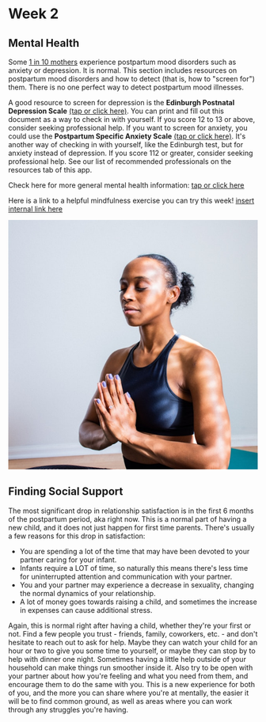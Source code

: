 # Week 2
## Mental Health
Some [1 in 10 mothers](https://www.cdc.gov/reproductivehealth/depression/index.htm) experience postpartum mood disorders such as anxiety or depression. It is normal. This section includes resources on postpartum mood disorders and how to detect (that is, how to "screen for") them. There is no one perfect way to detect postpartum mood illnesses.

A good resource to screen for depression is the **Edinburgh Postnatal Depression Scale** [(tap or click here)](http://www.perinatalservicesbc.ca/Documents/Resources/HealthPromotion/EPDS/EPDSScoringGuide_March2015.pdf). You can print and fill out this document as a way to check in with yourself. If you score 12 to 13 or above, consider seeking professional help. If you want to screen for anxiety, you could use the **Postpartum Specific Anxiety Scale** [(tap or click here)](). It's another way of checking in with yourself, like the Edinburgh test, but for anxiety instead of depression. If you score 112 or greater, consider seeking professional help. See our list of recommended professionals on the resources tab of this app.

Check here for more general mental health information: [tap or click here](https://www.postpartum.net/wp-content/uploads/2014/11/EnglishBrochure.pdf)

Here is a link to a helpful mindfulness exercise you can try this week! [insert internal link here]()

![Mindfullness Photo](/markdown/weeks/images/Mindfulness-Yoga-Photo.jpg)

## Finding Social Support
The most significant drop in relationship satisfaction is in the first 6 months of the postpartum period, aka right now. This is a normal part of having a new child, and it does not just happen for first time parents. There's usually a few reasons for this drop in satisfaction:
* You are spending a lot of the time that may have been devoted to your partner caring for your infant.
* Infants require a LOT of time, so naturally this means there's less time for uninterrupted attention and communication with your partner.
* You and your partner may experience a decrease in sexuality, changing the normal dynamics of your relationship.
* A lot of money goes towards raising a child, and sometimes the increase in expenses can cause additional stress.

Again, this is normal right after having a child, whether they're your first or not. Find a few people you trust - friends, family, coworkers, etc. - and don't hesitate to reach out to ask for help. Maybe they can watch your child for an hour or two to give you some time to yourself, or maybe they can stop by to help with dinner one night. Sometimes having a little help outside of your household can make things run smoother inside it.
Also try to be open with your partner about how you're feeling and what you need from them, and encourage them to do the same with you. This is a new experience for both of you, and the more you can share where you're at mentally, the easier it will be to find common ground, as well as areas where you can work through any struggles you're having.